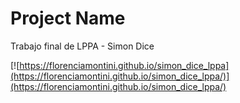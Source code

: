 # Project Name

Trabajo final de LPPA - Simon Dice

[![https://florenciamontini.github.io/simon_dice_lppa](https://florenciamontini.github.io/simon_dice_lppa/)](https://florenciamontini.github.io/simon_dice_lppa/)
